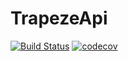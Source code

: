 # TrapezeApi

[![Build Status](https://travis-ci.org/GuennisHueftgold/TrapezeApi.svg?branch=master)](https://travis-ci.org/GuennisHueftgold/TrapezeApi) [![codecov](https://codecov.io/gh/GuennisHueftgold/TrapezeApi/branch/master/graph/badge.svg)](https://codecov.io/gh/GuennisHueftgold/TrapezeApi)
